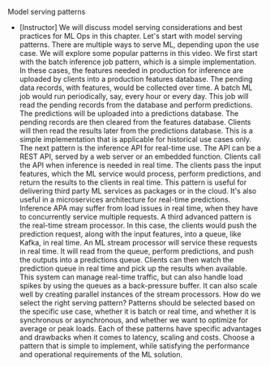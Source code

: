Model serving patterns
- [Instructor] We will discuss model serving considerations and best practices for ML Ops in this chapter. Let's start with model serving patterns. There are multiple ways to serve ML, depending upon the use case. We will explore some popular patterns in this video. We first start with the batch inference job pattern, which is a simple implementation. In these cases, the features needed in production for inference are uploaded by clients into a production features database. The pending data records, with features, would be collected over time. A batch ML job would run periodically, say, every hour or every day. This job will read the pending records from the database and perform predictions. The predictions will be uploaded into a predictions database. The pending records are then cleared from the features database. Clients will then read the results later from the predictions database. This is a simple implementation that is applicable for historical use cases only. The next pattern is the inference API for real-time use. The API can be a REST API, served by a web server or an embedded function. Clients call the API when inference is needed in real time. The clients pass the input features, which the ML service would process, perform predictions, and return the results to the clients in real time. This pattern is useful for delivering third party ML services as packages or in the cloud. It's also useful in a microservices architecture for real-time predictions. Inference APA may suffer from load issues in real time, when they have to concurrently service multiple requests. A third advanced pattern is the real-time stream processor. In this case, the clients would push the prediction request, along with the input features, into a queue, like Kafka, in real time. An ML stream processor will service these requests in real time. It will read from the queue, perform predictions, and push the outputs into a predictions queue. Clients can then watch the prediction queue in real time and pick up the results when available. This system can manage real-time traffic, but can also handle load spikes by using the queues as a back-pressure buffer. It can also scale well by creating parallel instances of the stream processors. How do we select the right serving pattern? Patterns should be selected based on the specific use case, whether it is batch or real time, and whether it is synchronous or asynchronous, and whether we want to optimize for average or peak loads. Each of these patterns have specific advantages and drawbacks when it comes to latency, scaling and costs. Choose a pattern that is simple to implement, while satisfying the performance and operational requirements of the ML solution.